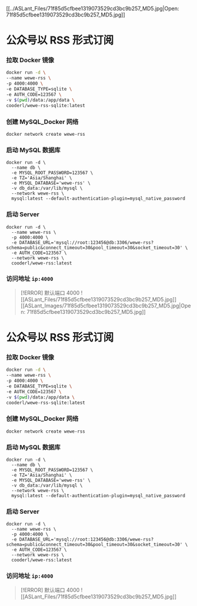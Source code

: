 [[../ASLant_Files/71f85d5cfbee1319073529cd3bc9b257_MD5.jpg|Open: 71f85d5cfbee1319073529cd3bc9b257_MD5.jpg]]
# 公众号以 RSS 形式订阅

### 拉取 Docker 镜像
```sh
docker run -d \
--name wewe-rss \
-p 4000:4000 \
-e DATABASE_TYPE=sqlite \
-e AUTH_CODE=123567 \
-v $(pwd)/data:/app/data \
cooderl/wewe-rss-sqlite:latest
```

### 创建 MySQL_Docker 网络

```shell
docker network create wewe-rss
```

### 启动 MySQL 数据库

```shell
docker run -d \
  --name db \
  -e MYSQL_ROOT_PASSWORD=123567 \
  -e TZ='Asia/Shanghai' \
  -e MYSQL_DATABASE='wewe-rss' \
  -v db_data:/var/lib/mysql \
  --network wewe-rss \
  mysql:latest --default-authentication-plugin=mysql_native_password
```

### 启动 Server

```shell
docker run -d \
  --name wewe-rss \
  -p 4000:4000 \
  -e DATABASE_URL='mysql://root:123456@db:3306/wewe-rss?schema=public&connect_timeout=30&pool_timeout=30&socket_timeout=30' \
  -e AUTH_CODE=123567 \
  --network wewe-rss \
  cooderl/wewe-rss:latest
```

### 访问地址 `ip:4000`

> [!ERROR] 默认端口 4000
![[ASLant_Files/71f85d5cfbee1319073529cd3bc9b257_MD5.jpg]]
[](../ASLant_Files/71f85d5cfbee1319073529cd3bc9b257_MD5.jpg)[[ASLant_Images/71f85d5cfbee1319073529cd3bc9b257_MD5.jpg|Open: 71f85d5cfbee1319073529cd3bc9b257_MD5.jpg]]
# 公众号以 RSS 形式订阅

### 拉取 Docker 镜像
```sh
docker run -d \
--name wewe-rss \
-p 4000:4000 \
-e DATABASE_TYPE=sqlite \
-e AUTH_CODE=123567 \
-v $(pwd)/data:/app/data \
cooderl/wewe-rss-sqlite:latest
```

### 创建 MySQL_Docker 网络

```shell
docker network create wewe-rss
```

### 启动 MySQL 数据库

```shell
docker run -d \
  --name db \
  -e MYSQL_ROOT_PASSWORD=123567 \
  -e TZ='Asia/Shanghai' \
  -e MYSQL_DATABASE='wewe-rss' \
  -v db_data:/var/lib/mysql \
  --network wewe-rss \
  mysql:latest --default-authentication-plugin=mysql_native_password
```

### 启动 Server

```shell
docker run -d \
  --name wewe-rss \
  -p 4000:4000 \
  -e DATABASE_URL='mysql://root:123456@db:3306/wewe-rss?schema=public&connect_timeout=30&pool_timeout=30&socket_timeout=30' \
  -e AUTH_CODE=123567 \
  --network wewe-rss \
  cooderl/wewe-rss:latest
```

### 访问地址 `ip:4000`

> [!ERROR] 默认端口 4000
![[ASLant_Files/71f85d5cfbee1319073529cd3bc9b257_MD5.jpg]]
